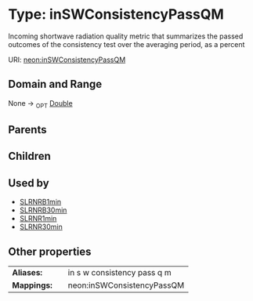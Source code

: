 
# Type: inSWConsistencyPassQM


Incoming shortwave radiation quality metric that summarizes the passed outcomes of the consistency test over the averaging period, as a percent

URI: [neon:inSWConsistencyPassQM](https://data.neonscience.org/inSWConsistencyPassQM)


## Domain and Range

None ->  <sub>OPT</sub> [Double](types/Double.md)

## Parents


## Children


## Used by

 * [SLRNRB1min](SLRNRB1min.md)
 * [SLRNRB30min](SLRNRB30min.md)
 * [SLRNR1min](SLRNR1min.md)
 * [SLRNR30min](SLRNR30min.md)

## Other properties

|  |  |  |
| --- | --- | --- |
| **Aliases:** | | in s w consistency pass q m |
| **Mappings:** | | neon:inSWConsistencyPassQM |

